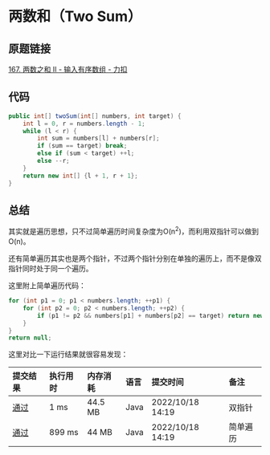 # 两数和（Two Sum）

## 原题链接

[167. 两数之和 II - 输入有序数组 - 力扣](https://leetcode.cn/problems/two-sum-ii-input-array-is-sorted/)

## 代码

~~~java
public int[] twoSum(int[] numbers, int target) {
	int l = 0, r = numbers.length - 1;
	while (l < r) {
		int sum = numbers[l] + numbers[r];
		if (sum == target) break;
		else if (sum < target) ++l;
		else --r;
	}
	return new int[] {l + 1, r + 1};
}
~~~

## 总结

其实就是遍历思想，只不过简单遍历时间复杂度为O(n<sup>2</sup>)，而利用双指针可以做到O(n)。

还有简单遍历其实也是两个指针，不过两个指针分别在单独的遍历上，而不是像双指针同时处于同一个遍历。

这里附上简单遍历代码：

~~~java
for (int p1 = 0; p1 < numbers.length; ++p1) {
	for (int p2 = 0; p2 < numbers.length; ++p2) {
		if (p1 != p2 && numbers[p1] + numbers[p2] == target) return new int[] {p1 + 1, p2 + 1};
	}
}
return null;
~~~



这里对比一下运行结果就很容易发现：

| 提交结果                                                  | 执行用时 | 内存消耗 | 语言 | 提交时间         | 备注     |
| :-------------------------------------------------------- | :------- | :------- | :--- | :--------------- | :------- |
| [通过](https://leetcode.cn/submissions/detail/374144236/) | 1 ms     | 44.5 MB  | Java | 2022/10/18 14:19 | 双指针   |
| [通过](https://leetcode.cn/submissions/detail/374144086/) | 899 ms   | 44 MB    | Java | 2022/10/18 14:19 | 简单遍历 |